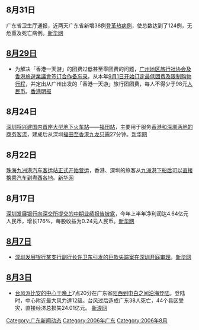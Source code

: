 ## 8月31日

广东省卫生厅通报，近两天广东省新增38例[登革热病例](../Page/登革热.md "wikilink")，使总数达到了124例，无危重及死亡病例。[新华网](https://web.archive.org/web/20160304193611/http://www.gd.xinhuanet.com/2006-09/01/content_7925316.htm)

## [8月29日](../Page/8月29日.md "wikilink")

  - 为解决「香港一天游」的团费过低甚至零团费的问题，[广州地区旅行社协会及](../Page/广州地区旅行社协会.md "wikilink")[香港旅遊業議會签订合作备忘录](../Page/香港旅遊業議會.md "wikilink")，从本年[9月1日开始订定最低团费及限制购物行程](../Page/9月1日.md "wikilink")，并定出从广州出发的「香港一天游」旅行团团费，每人不得少于98元[人民币](../Page/人民币.md "wikilink")。[香港明报](https://web.archive.org/web/20070512204557/http://hk.news.yahoo.com/060829/12/1s5j0.html)

## 8月24日

[深圳将兴建国内首座大型地下火车站](../Page/深圳.md "wikilink")——[福田站](../Page/福田站.md "wikilink")，主要用于服务[香港和深圳两地的商务客流](../Page/香港.md "wikilink")，建成后从深圳[福田至香港](../Page/福田.md "wikilink")[九龙只需](../Page/九龙.md "wikilink")27分钟。[新华网](https://web.archive.org/web/20090623073632/http://www.gd.xinhuanet.com/newscenter/2006-08/26/content_7879438.htm)

## 8月22日

[珠海](../Page/珠海.md "wikilink")[九洲港汽车客运站正式开始营运](../Page/九洲港汽车客运站.md "wikilink")，香港、深圳的旅客从[九洲港下船后可以直接换乘汽车到粤西各地](../Page/九洲港.md "wikilink")。[新华网](https://web.archive.org/web/20070128134942/http://gd.xinhuanet.com/newscenter/2006-08/23/content_7848188.htm)

## 8月17日

[深圳发展银行向](../Page/深圳发展银行.md "wikilink")[深交所提交的中期业绩报告披露](../Page/深交所.md "wikilink")，今年上半年净利润达4.64亿元人民币，增长176%，每股收益为0.24元人民币。[新华网](https://web.archive.org/web/20070120115505/http://gd.xinhuanet.com/2006-08/18/content_7812015.htm)

## [8月7日](../Page/8月7日.md "wikilink")

  - [深圳发展银行某支行副行长许卫东引发的巨款失踪案在](../Page/深圳发展银行.md "wikilink")[深圳开庭审理](../Page/深圳.md "wikilink")。[新华网](http://www.gd.xinhuanet.com/newscenter/2006-08/08/content_7718339.htm)

## [8月3日](../Page/8月3日.md "wikilink")

  - [台风派比安的中心于晚上](../Page/台风派比安.md "wikilink")7点20分在广东省[阳西到](../Page/阳西.md "wikilink")[电白之间沿海登陆](../Page/电白.md "wikilink")。登陆时，中心附近最大风力達12级。台风过后造成广东38人死亡，44个县区受灾，直接经济总损失24.01亿元。
    [新浪网](http://news.sina.com.cn/z/paibian/index.shtml)

[Category:广东新闻动态](https://zh.wikipedia.org/wiki/Category:广东新闻动态 "wikilink")
[Category:2006年广东](https://zh.wikipedia.org/wiki/Category:2006年广东 "wikilink")
[Category:2006年8月](https://zh.wikipedia.org/wiki/Category:2006年8月 "wikilink")